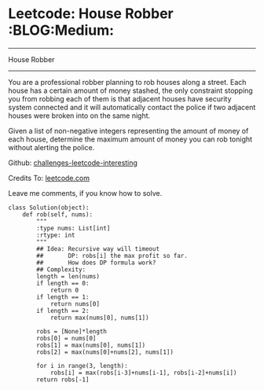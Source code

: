 # Leetcode: House Robber     :BLOG:Medium:


---

House Robber  

---

You are a professional robber planning to rob houses along a street. Each house has a certain amount of money stashed, the only constraint stopping you from robbing each of them is that adjacent houses have security system connected and it will automatically contact the police if two adjacent houses were broken into on the same night.  

Given a list of non-negative integers representing the amount of money of each house, determine the maximum amount of money you can rob tonight without alerting the police.  

Github: [challenges-leetcode-interesting](https://github.com/DennyZhang/challenges-leetcode-interesting/tree/master/house-robber)  

Credits To: [leetcode.com](https://leetcode.com/problems/house-robber/description/)  

Leave me comments, if you know how to solve.  

    class Solution(object):
        def rob(self, nums):
            """
            :type nums: List[int]
            :rtype: int
            """
            ## Idea: Recursive way will timeout
            ##       DP: robs[i] the max profit so far.
            ##       How does DP formula work?
            ## Complexity:
            length = len(nums)
            if length == 0:
                return 0
            if length == 1:
                return nums[0]
            if length == 2:
                return max(nums[0], nums[1])
    
            robs = [None]*length
            robs[0] = nums[0]
            robs[1] = max(nums[0], nums[1])
            robs[2] = max(nums[0]+nums[2], nums[1])
    
            for i in range(3, length):
                robs[i] = max(robs[i-3]+nums[i-1], robs[i-2]+nums[i])
            return robs[-1]